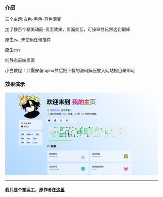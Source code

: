 ### 介绍

三个主题:白色-黑色-蓝色渐变

加了数百个精美动画-页面效果，页面交互，可操纵性已然达到巅峰

原生js，未使用任何插件

原生css

纯静态前端页面

小白教程：只需安装nginx然后把下载的源码解压放入网站根目录即可








### 效果演示

 ![alt](/static/home.jpg)

---

#### 我只是个搬运工，原作者[在这里](https://github.com/ZYYO666)

